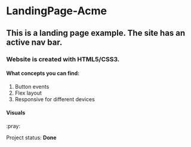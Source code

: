 # LandingPage-Acme

## This is a landing page example. The site has an active nav bar.

### Website is created with HTML5/CSS3.

<div>
    <h4>What concepts you can find:</h4>
    <ol>
        <li>Button events</li>
        <li>Flex layout</li>
        <li>Responsive for different devices</li>
    </ol>
</div>

<h4>Visuals</h4>
:pray:

<p>Project status: <span style="font-weight: bold;">Done<span></p>
